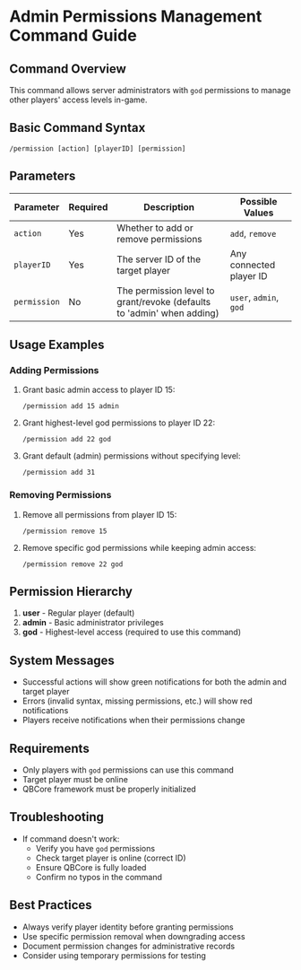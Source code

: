# Admin Permissions Management Command Guide

## Command Overview
This command allows server administrators with `god` permissions to manage other players' access levels in-game.

## Basic Command Syntax
```
/permission [action] [playerID] [permission]
```

## Parameters
| Parameter    | Required | Description                                                                 | Possible Values          |
|-------------|----------|-----------------------------------------------------------------------------|--------------------------|
| `action`    | Yes      | Whether to add or remove permissions                                        | `add`, `remove`          |
| `playerID`  | Yes      | The server ID of the target player                                          | Any connected player ID  |
| `permission`| No       | The permission level to grant/revoke (defaults to 'admin' when adding)      | `user`, `admin`, `god`   |

## Usage Examples

### Adding Permissions
1. Grant basic admin access to player ID 15:
   ```
   /permission add 15 admin
   ```

2. Grant highest-level god permissions to player ID 22:
   ```
   /permission add 22 god
   ```

3. Grant default (admin) permissions without specifying level:
   ```
   /permission add 31
   ```

### Removing Permissions
1. Remove all permissions from player ID 15:
   ```
   /permission remove 15
   ```

2. Remove specific god permissions while keeping admin access:
   ```
   /permission remove 22 god
   ```

## Permission Hierarchy
1. **user** - Regular player (default)
2. **admin** - Basic administrator privileges
3. **god** - Highest-level access (required to use this command)

## System Messages
- Successful actions will show green notifications for both the admin and target player
- Errors (invalid syntax, missing permissions, etc.) will show red notifications
- Players receive notifications when their permissions change

## Requirements
- Only players with `god` permissions can use this command
- Target player must be online
- QBCore framework must be properly initialized

## Troubleshooting
- If command doesn't work:
  - Verify you have `god` permissions
  - Check target player is online (correct ID)
  - Ensure QBCore is fully loaded
  - Confirm no typos in the command

## Best Practices
- Always verify player identity before granting permissions
- Use specific permission removal when downgrading access
- Document permission changes for administrative records
- Consider using temporary permissions for testing
